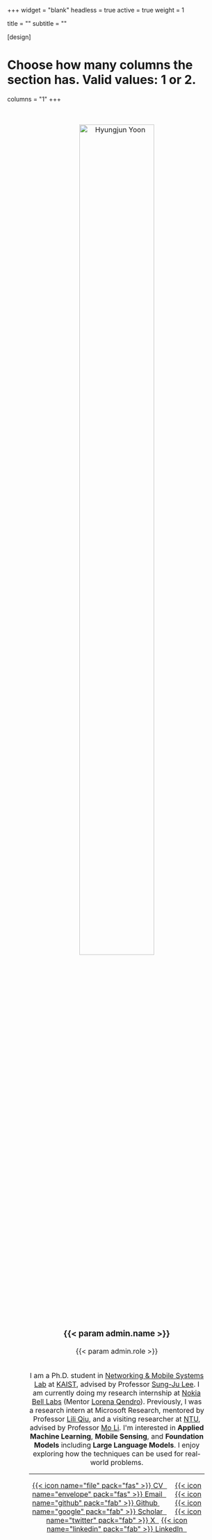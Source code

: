 +++
widget = "blank"
headless = true
active = true
weight = 1

title = ""
subtitle = ""

[design]
  # Choose how many columns the section has. Valid values: 1 or 2.
  columns = "1"
+++

<style>
    .tab { white-space: pre; }

    a.text {
        text-decoration: underline;
    }

    div.full {
        font-size: 13pt;
        margin-left: 10%;
        margin-right: 10%;
        width: 80%;
        height: 100%;
        margin-top: 50px;
    }

    div.bio {
        /* height: 100%; */
        width: 65%;
        height: 100%;
        margin-left: 35px;
        float: left;
        vertical-align: middle;
        align-items: center;
        position: relative;
    }

    div.bio_contents {
        position: absolute;
        top: 40%;
        -ms-transform: translateY(-40%);
        transform: translateY(-40%);
    }

    div.profile {
        width: 30%;
        height: 100%;
        float: left;
        align-items: center;
        text-align: center;
    }

    div.img_container {
        width: 100%;
    }

    .center-cropped {
        width: 230px;
        height: 230px;
        margin-bottom: 15px;
        background-position: center center;
        background-repeat: no-repeat;
    }

    @media only screen and (max-width: 992px) {
        .center-cropped {
            width: 70%;
            height: 70%;
            margin-right: 15%;
            margin-left: 15%;
        }
        div.profile {
            width: 70%;
            height: initial;
            margin-right: 15%;
            margin-left: 15%;
            margin-bottom: 20px;
        }
        div.bio {
            width: 80%;
            margin-right: 10%;
            margin-left: 10%;
            float: left;
            vertical-align: middle;
            align-items: initial;
            position: initial;
        }
        div.bio_contents {
            position: initial;
            top: initial%;
            -ms-transform: initial;
            transform: initial;
        }
        div.full {
            font-size: 12pt;
            text-align:center;
            margin-left: 0%;
            margin-right: 0%;
            width: 100%;
            height: 100%;
            margin-top: 50px;
            vertical-align: middle;
            align-items: center;
        }
    }
</style>

<div class="full">
<div class="profile">
<div class="img_container"><center>
<img src="authors/admin/hjyoon_2024_cropped.jpg" alt="Hyungjun Yoon"
    class="img-thumbnail rounded rounded-circle center-cropped">
</center></div>

<h3>{{< param admin.name >}}</h3>
<p>{{< param admin.role >}}</p>
</div>

<div class="bio">
<div class="bio_contents">
I am a Ph.D. student in <a class="text" href="https://nmsl.kaist.ac.kr/">Networking & Mobile Systems Lab</a> at <a class="text" href="https://www.kaist.ac.kr/en/">KAIST</a>, advised by Professor <a class="text" href="https://sites.google.com/site/wewantsj/">Sung-Ju Lee</a>. I am currently doing my research internship at <a class="text" href="https://www.nokia.com/bell-labs/research/">Nokia Bell Labs</a> (Mentor <a class="text" href="https://lorenaqendro.github.io/">Lorena Qendro</a>). Previously, I was a research intern at Microsoft Research, mentored by Professor <a class="text" href="https://www.microsoft.com/en-us/research/people/liliqiu/">Lili Qiu</a>, and a visiting researcher at <a href="https://www.ntu.edu.sg/">NTU</a>, advised by Professor <a class="text" href="https://personal.ntu.edu.sg/limo/">Mo Li</a>. I'm interested in <b>Applied Machine Learning</b>, <b>Mobile Sensing</b>, and <b>Foundation Models</b> including <b>Large Language Models</b>. I enjoy exploring how the techniques can be used for real-world problems.

<hr />
<a href="https://drive.google.com/file/d/1uFNU_t1R9M4W56_NnuM137mmNZT0q2fg/view?usp=sharing">{{< icon name="file" pack="fas" >}} CV  &nbsp;</a><span class="tab">&#9;</span>
<a href="mailto:hyungjun.yoon@kaist.ac.kr">{{< icon name="envelope" pack="fas" >}} Email  &nbsp;</a><span class="tab">&#9;</span>
<a href="https://github.com/diamond264">{{< icon name="github" pack="fab" >}} Github </a><span class="tab">&#9;</span>
<a href="https://scholar.google.com/citations?user=a7PribYAAAAJ&hl=ko">{{< icon name="google" pack="fab" >}} Scholar  &nbsp;</a><span class="tab">&#9;</span>
<a href="https://x.com/hyung_jun_yoon">{{< icon name="twitter" pack="fab" >}} X  &nbsp;</a>
<a href="https://kr.linkedin.com/in/hyungjun-yoon-b78716165">{{< icon name="linkedin" pack="fab" >}} LinkedIn  &nbsp;</a>
</div>
</div>
</div>